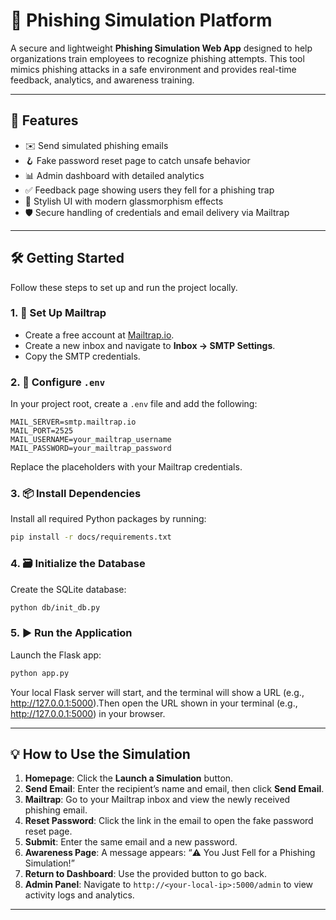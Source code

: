 # 🎣 Phishing Simulation Platform

A secure and lightweight **Phishing Simulation Web App** designed to help organizations train employees to recognize phishing attempts. This tool mimics phishing attacks in a safe environment and provides real-time feedback, analytics, and awareness training.

---

## 🚀 Features

- ✉️ Send simulated phishing emails  
- 🪝 Fake password reset page to catch unsafe behavior  
- 📊 Admin dashboard with detailed analytics  
- ✅ Feedback page showing users they fell for a phishing trap  
- 💅 Stylish UI with modern glassmorphism effects  
- 🛡️ Secure handling of credentials and email delivery via Mailtrap  

---

## 🛠️ Getting Started

Follow these steps to set up and run the project locally.

### 1. 📧 Set Up Mailtrap

- Create a free account at [Mailtrap.io](https://mailtrap.io).
- Create a new inbox and navigate to **Inbox → SMTP Settings**.
- Copy the SMTP credentials.

### 2. 📝 Configure `.env`

In your project root, create a `.env` file and add the following:

```env
MAIL_SERVER=smtp.mailtrap.io
MAIL_PORT=2525
MAIL_USERNAME=your_mailtrap_username
MAIL_PASSWORD=your_mailtrap_password
```

Replace the placeholders with your Mailtrap credentials.

### 3. 📦 Install Dependencies

Install all required Python packages by running:

```bash
pip install -r docs/requirements.txt
```

### 4. 🗃️ Initialize the Database

Create the SQLite database:

```bash
python db/init_db.py
```

### 5. ▶️ Run the Application

Launch the Flask app:

```bash
python app.py
```

Your local Flask server will start, and the terminal will show a URL (e.g., http://127.0.0.1:5000).Then open the URL shown in your terminal (e.g., http://127.0.0.1:5000) in your browser.

---

## 💡 How to Use the Simulation

1. **Homepage**: Click the **Launch a Simulation** button.
2. **Send Email**: Enter the recipient’s name and email, then click **Send Email**.
3. **Mailtrap**: Go to your Mailtrap inbox and view the newly received phishing email.
4. **Reset Password**: Click the link in the email to open the fake password reset page.
5. **Submit**: Enter the same email and a new password.
6. **Awareness Page**: A message appears: “⚠️ You Just Fell for a Phishing Simulation!”
7. **Return to Dashboard**: Use the provided button to go back.
8. **Admin Panel**: Navigate to `http://<your-local-ip>:5000/admin` to view activity logs and analytics.

---


